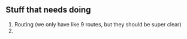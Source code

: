 Stuff that needs doing
----------------------

1. Routing (we only have like 9 routes, but they should be super clear)
2. 